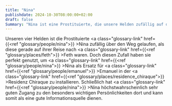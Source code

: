 ```yaml
---
title: "Nina"
publishdate: 2024-10-30T08:00:00+02:00
draft: false
Summary: "Nina ist eine Prostituierte, die unsere Helden zufällig auf dem Weg nach Feth getroffen haben."
---
```

Unseren vier Helden ist die Prostituierte <a class="glossary-link" href={{<ref "glossary/people/nina">}} >Nina</a> zufällig über den Weg gelaufen, als diese gerade auf ihrer Reise nach <a class="glossary-link" href={{<ref "glossary/places/feth">}} >Feth</a> waren. Doch diesen Zufall haben sie perfekt genutzt, um <a class="glossary-link" href={{<ref "glossary/people/nina">}} >Nina</a> als Ersatz für <a class="glossary-link" href={{<ref "glossary/people/emanuel">}} >Emanuel</a> in der <a class="glossary-link" href={{<ref "glossary/places/residence_chiraque">}} >Residenz Chiraque</a> zu installieren. Schließlich hat <a class="glossary-link" href={{<ref "glossary/people/nina">}} >Nina</a> höchstwahrscheinlich sehr guten Zugang zu den besonders wichtigen Persönlichkeiten dort und kann somit als eine gute Informationsquelle dienen.
